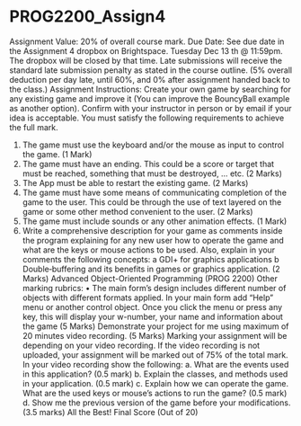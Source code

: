 # PROG2200_Assign4
Assignment Value: 20% of overall course mark.
Due Date: See due date in the Assignment 4 dropbox on Brightspace.
Tuesday Dec 13
th @ 11:59pm. The dropbox will be closed by that time.
Late submissions will receive the standard late submission penalty as stated in the course
outline. (5% overall deduction per day late, until 60%, and 0% after assignment handed
back to the class.)
Assignment Instructions:
Create your own game by searching for any existing game and improve it (You can
improve the BouncyBall example as another option).
Confirm with your instructor in person or by email if your idea is acceptable.
You must satisfy the following requirements to achieve the full mark.
1. The game must use the keyboard and/or the mouse as input to control the game.
(1 Mark)
2. The game must have an ending. This could be a score or target that must be
reached, something that must be destroyed, … etc. (2 Marks)
3. The App must be able to restart the existing game. (2 Marks)
4. The game must have some means of communicating completion of the game to the
user. This could be through the use of text layered on the game or some other method
convenient to the user. (2 Marks)
5. The game must include sounds or any other animation effects. (1 Mark)
6. Write a comprehensive description for your game as comments inside the program
explaining for any new user how to operate the game and what are the keys or
mouse actions to be used. Also, explain in your comments the following concepts:
a GDI+ for graphics applications
b Double‐buffering and its benefits in games or graphics application.
(2 Marks)
Advanced Object-Oriented Programming (PROG 2200)
Other marking rubrics:
• The main form’s design includes different number of objects with different formats
applied. In your main form add “Help” menu or another control object. Once you
click the menu or press any key, this will display your w-number, your name and
information about the game (5 Marks)
Demonstrate your project for me using maximum of 20 minutes video recording.
(5 Marks)
Marking your assignment will be depending on your video recording. If the video recording
is not uploaded, your assignment will be marked out of 75% of the total mark. In your
video recording show the following:
a. What are the events used in this application? (0.5 mark)
b. Explain the classes, and methods used in your application. (0.5 mark)
c. Explain how we can operate the game. What are the used keys or mouse’s actions
to run the game? (0.5 mark)
d. Show me the previous version of the game before your modifications. (3.5 marks)
All the Best!
Final Score (Out of 20) 
